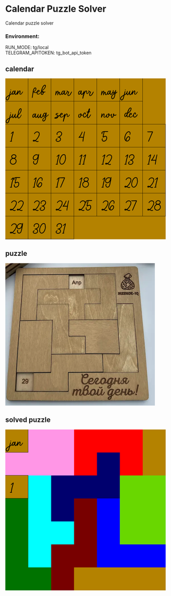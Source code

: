 # Calendar Puzzle Solver

Calendar puzzle solver

### Environment:
RUN_MODE: tg/local <br/>
TELEGRAM_APITOKEN: tg_bot_api_token

## calendar
![Alt text](img/calendar.png)

## puzzle
![Alt text](img/puzzle.png) 
## solved puzzle
![Alt text](img/calendar_solved.png)